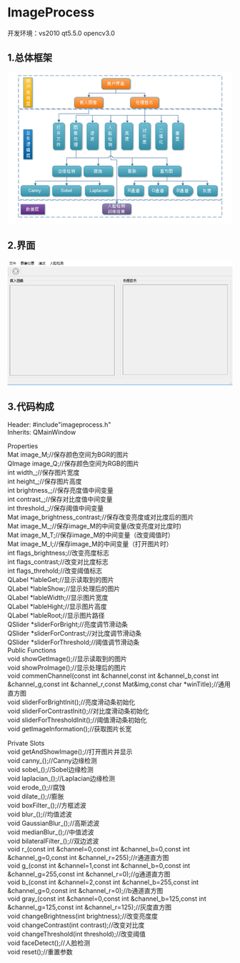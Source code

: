# ImageProcess
开发环境：vs2010 qt5.5.0 opencv3.0
## 1.总体框架
![](https://github.com/hanAndHan/ImageProcess/blob/master/img/框架.png)
## 2.界面
![](https://github.com/hanAndHan/ImageProcess/blob/master/img/界面.png)
## 3.代码构成
Header:	#include"imageprocess.h"</br>
Inherits:	QMainWindow</br>

Properties</br>
Mat image_M;//保存颜色空间为BGR的图片</br>
QImage image_Q;//保存颜色空间为RGB的图片</br>
int width_;//保存图片宽度</br>
int height_;//保存图片高度</br>
int brightness_;//保存亮度值中间变量</br>
int contrast_;//保存对比度值中间变量</br>
int threshold_;//保存阈值中间变量</br>
Mat image_brightness_contrast;//保存改变亮度或对比度后的图片</br>
Mat image_M_;//保存image_M的中间变量(改变亮度对比度时)</br>
Mat image_M_T;//保存image_M的中间变量（改变阈值时）</br>
Mat image_M_I;//保存image_M的中间变量（打开图片时）</br>
int flags_brightness;//改变亮度标志</br>
int flags_contrast;//改变对比度标志</br>
int flags_threhold;//改变阈值标志</br>
QLabel *lableGet;//显示读取到的图片</br>
QLabel *lableShow;//显示处理后的图片</br>
QLabel *lableWidth;//显示图片宽度</br>
QLabel *lableHight;//显示图片高度</br>
QLabel *lableRoot;//显示图片路径</br>
QSlider *sliderForBright;//亮度调节滑动条</br>
QSlider *sliderForContrast;//对比度调节滑动条</br>
QSlider *sliderForThreshold;//阈值调节滑动条</br>
Public Functions</br>
void showGetImage();//显示读取到的图片</br>
void showProImage();//显示处理后的图片</br>
void commenChannel(const int &channel,const int &channel_b,const int &channel_g,const int &channel_r,const Mat&img,const char *winTitle);//通用直方图</br>
void sliderForBrightInit();//亮度滑动条初始化</br>
void sliderForContrastInit();//对比度滑动条初始化</br>
void sliderForThresholdInit();//阈值滑动条初始化</br>
void getImageInformation();//获取图片长宽</br>

Private Slots</br>
void getAndShowImage();//打开图片并显示</br>
void canny_();//Canny边缘检测</br>
void sobel_();//Sobel边缘检测</br>
void laplacian_();//Laplacian边缘检测</br>
void erode_();//腐蚀</br>
void dilate_();//膨胀</br>
void boxFilter_();//方框滤波</br>
void blur_();//均值滤波</br>
void GaussianBlur_();//高斯滤波</br>
void medianBlur_();//中值滤波</br>
void bilateralFilter_();//双边滤波</br>
void r_(const int &channel=0,const int &channel_b=0,const int &channel_g=0,const int &channel_r=255);//r通道直方图</br>
void g_(const int &channel=1,const int &channel_b=0,const int &channel_g=255,const int &channel_r=0);//g通道直方图</br>
void b_(const int &channel=2,const int &channel_b=255,const int &channel_g=0,const int &channel_r=0);//b通道直方图</br>
void gray_(const int &channel=0,const int &channel_b=125,const int &channel_g=125,const int &channel_r=125);//灰度直方图</br>
void changeBrightness(int brightness);//改变亮度度</br>
void changeContrast(int contrast);//改变对比度</br>
void changeThreshold(int threshold);//改变阈值</br>
void faceDetect();//人脸检测</br>
void reset();//重置参数</br>
